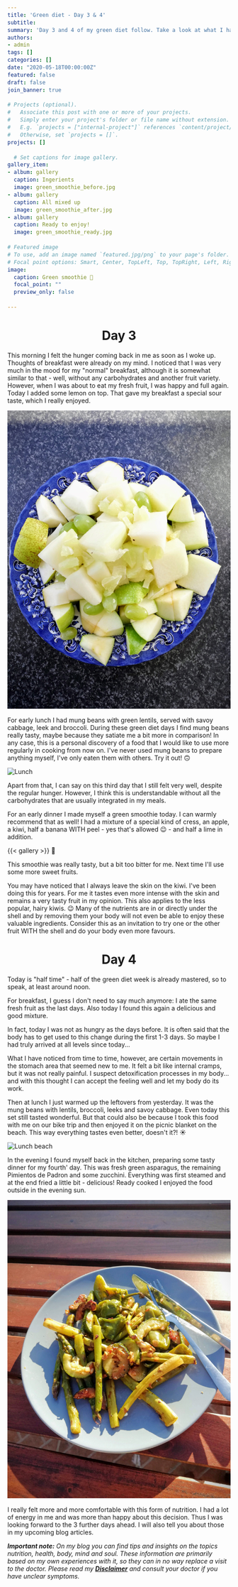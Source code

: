 ```yaml
---
title: 'Green diet - Day 3 & 4'
subtitle: 
summary: 'Day 3 and 4 of my green diet follow. Take a look at what I have on the menu these days and how my process continues.' 
authors:
- admin
tags: []
categories: []
date: "2020-05-18T00:00:00Z"
featured: false
draft: false
join_banner: true

# Projects (optional).
#   Associate this post with one or more of your projects.
#   Simply enter your project's folder or file name without extension.
#   E.g. `projects = ["internal-project"]` references `content/project/deep-learning/index.md`.
#   Otherwise, set `projects = []`.
projects: []

  # Set captions for image gallery.
gallery_item:
- album: gallery
  caption: Ingerients
  image: green_smoothie_before.jpg
- album: gallery
  caption: All mixed up
  image: green_smoothie_after.jpg
- album: gallery
  caption: Ready to enjoy!
  image: green_smoothie_ready.jpg

# Featured image
# To use, add an image named `featured.jpg/png` to your page's folder.
# Focal point options: Smart, Center, TopLeft, Top, TopRight, Left, Right, BottomLeft, Bottom, BottomRight
image:
  caption: Green smoothie 💚
  focal_point: ""
  preview_only: false

---
```

<center>

# Day 3
</center>

This morning I felt the hunger coming back in me as soon as I woke up. Thoughts of breakfast were already on my mind. I noticed that I was very much in the mood for my "normal" breakfast, although it is somewhat similar to that - well, without any carbohydrates and another fruit variety. However, when I was about to eat my fresh fruit, I was happy and full again. Today I added some lemon on top. That gave my breakfast a special sour taste, which I really enjoyed. 

![Breakfast](breakfast.jpg)

For early lunch I had mung beans with green lentils, served with savoy cabbage, leek and broccoli. During these green diet days I find mung beans really tasty, maybe because they satiate me a bit more in comparison! In any case, this is a personal discovery of a food that I would like to use more regularly in cooking from now on. I've never used mung beans to prepare anything myself, I've only eaten them with others. Try it out! 🙃

![Lunch](brokkoli_day3.jpg)

Apart from that, I can say on this third day that I still felt very well, despite the regular hunger. However, I think this is understandable without all the carbohydrates that are usually integrated in my meals. 

For an early dinner I made myself a green smoothie today. I can warmly recommend that as well! I had a mixture of a special kind of cress, an apple, a kiwi, half a banana WITH peel - yes that's allowed 😉 - and half a lime in addition. 

{{< gallery >}} 💚

This smoothie was really tasty, but a bit too bitter for me. Next time I'll use some more sweet fruits.

You may have noticed that I always leave the skin on the kiwi. I've been doing this for years. For me it tastes even more intense with the skin and remains a very tasty fruit in my opinion. This also applies to the less popular, hairy kiwis. 😉 Many of the nutrients are in or directly under the shell and by removing them your body will not even be able to enjoy these valuable ingredients. Consider this as an invitation to try one or the other fruit WITH the shell and do your body even more favours. 

<center>

# Day 4
</center>

Today is "half time" - half of the green diet week is already mastered, so to speak, at least around noon. 

For breakfast, I guess I don't need to say much anymore: I ate the same fresh fruit as the last days. Also today I found this again a delicious and good mixture.

In fact, today I was not as hungry as the days before. It is often said that the body has to get used to this change during the first 1-3 days. So maybe I had truly arrived at all levels since today... 

What I have noticed from time to time, however, are certain movements in the stomach area that seemed new to me. It felt a bit like internal cramps, but it was not really painful. I suspect detoxification processes in my body... and with this thought I can accept the feeling well and let my body do its work.

Then at lunch I just warmed up the leftovers from yesterday. It was the mung beans with lentils, broccoli, leeks and savoy cabbage. Even today this set still tasted wonderful. But that could also be because I took this food with me on our bike trip and then enjoyed it on the picnic blanket on the beach. This way everything tastes even better, doesn't it?! ☀️

![Lunch beach](lunch_beach_day4.jpg)

In the evening I found myself back in the kitchen, preparing some tasty dinner for my fourth' day. This was fresh green asparagus, the remaining Pimientos de Padron and some zucchini. Everything was first steamed and at the end fried a little bit - delicious! 
Ready cooked I enjoyed the food outside in the evening sun. 

![Dinner sunset](dinner_day4.jpg)

I really felt more and more comfortable with this form of nutrition. I had a lot of energy in me and was more than happy about this decision. Thus I was looking forward to the 3 further days ahead. I will also tell you about those in my upcoming blog articles. 

***Important note:**
On my blog you can find tips and insights on the topics nutrition, health, body, mind and soul. These information are primarily based on my own experiences with it, so they can in no way replace a visit to the doctor. Please read my [**Disclaimer**](https://ruhahealing.com/legal/) and consult your doctor if you have unclear symptoms.*
